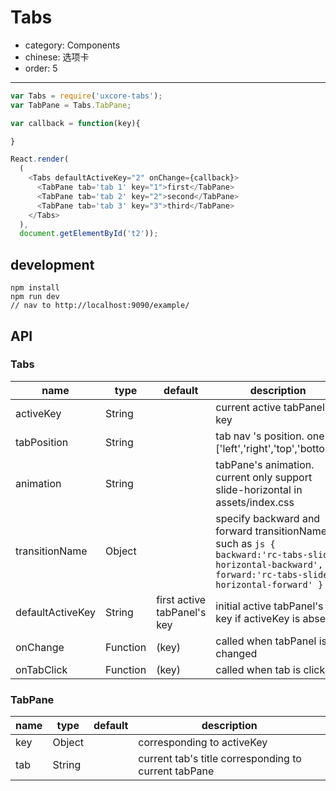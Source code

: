 # Tabs

- category: Components
- chinese: 选项卡
- order: 5

---

```js
var Tabs = require('uxcore-tabs');
var TabPane = Tabs.TabPane;

var callback = function(key){

}

React.render(
  (
    <Tabs defaultActiveKey="2" onChange={callback}>
      <TabPane tab='tab 1' key="1">first</TabPane>
      <TabPane tab='tab 2' key="2">second</TabPane>
      <TabPane tab='tab 3' key="3">third</TabPane>
    </Tabs>
  ),
  document.getElementById('t2'));
```

## development
```
npm install
npm run dev
// nav to http://localhost:9090/example/
```

## API
### Tabs
|name|type|default|description|
|----|----|-------|-----------|
|activeKey |String| |current active tabPanel's key|
|tabPosition|	String|	|	tab nav 's position. one of ['left','right','top','bottom']|
|animation|	String|	|	tabPane's animation. current only support slide-horizontal in assets/index.css|
|transitionName|	Object|	|	specify backward and forward transitionName. such as ```js { backward:'rc-tabs-slide-horizontal-backward', forward:'rc-tabs-slide-horizontal-forward' } ```|
|defaultActiveKey|	String|	first active tabPanel's key|	initial active tabPanel's key if activeKey is absent|
|onChange|	Function|(key)		|called when tabPanel is changed|
|onTabClick|	Function|(key)		|called when tab is clicked|

### TabPane
|name|type|default|description|
|----|------|-|---------------|
|key|	Object|	|corresponding to activeKey|
|tab|	String|	|current tab's title corresponding to current tabPane|
